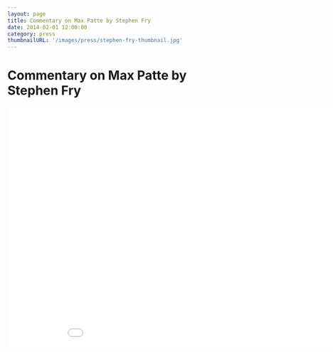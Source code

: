 ```yaml
---
layout: page
title: Commentary on Max Patte by Stephen Fry
date: 2014-02-01 12:00:00
category: press
thumbnailURL: '/images/press/stephen-fry-thumbnail.jpg'
---
```


# Commentary on Max Patte by Stephen Fry

<div class="u-videoResponsive-wrapper">
  <iframe class="u-videoResponsive" src="//player.vimeo.com/video/114736585?title=0&amp;byline=0&amp;portrait=0&amp;color=ffffff" width="960" height="540" frameborder="0" webkitallowfullscreen mozallowfullscreen allowfullscreen></iframe>
</div>